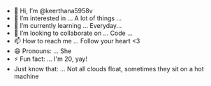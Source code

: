 - 👋 Hi, I’m @keerthana5958v 
- 👀 I’m interested in ... A lot of things ... 
- 🌱 I’m currently learning ... Everyday... 
- 💞️ I’m looking to collaborate on ... Code ...  
- 📫 How to reach me ... Follow your heart <3  
- 😄 Pronouns: ... She 
- ⚡ Fun fact: ... I'm 20, yay!  
- Just know that: ... Not all clouds float, sometimes they sit on a hot machine    
 
<!---
keerthana5958v/keerthana5958v is a ✨ special ✨ repository because its `README.md` (this file) appears on your GitHub profile.
You can click the Preview link to take a look at your changes.
--->
